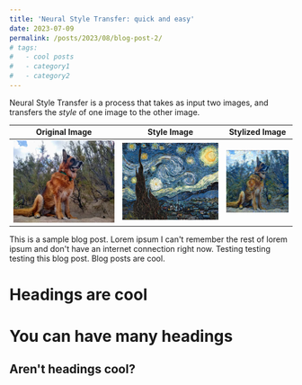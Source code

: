 ```yaml
---
title: 'Neural Style Transfer: quick and easy'
date: 2023-07-09
permalink: /posts/2023/08/blog-post-2/
# tags:
#   - cool posts
#   - category1
#   - category2
---
```


Neural Style Transfer is a process that takes as input two images, and transfers the *style* of one image to the other image.

| Original Image | Style Image | Stylized Image |
| :--------: | :--------: | :--------: |
| ![Image 1](/images/neural_style_transfer/german_shepherd.png) | ![Image 2](/images/neural_style_transfer/starry_night.png) | ![Image 3](/images/neural_style_transfer/generated_3000.png) |




This is a sample blog post. Lorem ipsum I can't remember the rest of lorem ipsum and don't have an internet connection right now. Testing testing testing this blog post. Blog posts are cool.

Headings are cool
======

You can have many headings
======

Aren't headings cool?
------